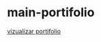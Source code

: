 # main-portifolio
<a class="link-cor" href="https://syler0x26.github.io/main-portifolio/">vizualizar portifolio</a>
